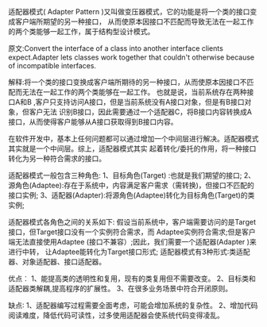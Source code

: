 适配器模式( Adapter Pattern )又叫做变压器模式，它的功能是将一个类的接口变成客户端所期望的另一种接口，
从而使原本因接口不匹配而导致无法在一起工作的两个类能够一起工作，属于结构型设计模式。

原文:Convert the interface of a class into another interface clients expect.Adapter lets 
classes work together that couldn't otherwise because of incompatible interfaces.

解释:将一个类的接口变换成客户端所期待的另一种接口，从而使原本因接口不匹配而无法在一起工作的两个类能够在一起工作。
也就是说，当前系统存在两种接口A和B ,客户只支持访问A接口，但是当前系统没有A接口对象，但是有B接口对象，但客户无法
识别B接口，因此需要通过一个适配器C，将B接口内容转换成A接口，从而使得客户能够从A接口获取得到B接口内容。

在软件开发中，基本上任何问题都可以通过增加一个中间层进行解决。适配器模式其实就是一个中间层。综上，适配器模式其实
起着转化/委托的作用，将一种接口转化为另一种符合需求的接口。


适配器模式一般包含三种角色:
1、目标角色(Target) :也就是我们期望的接口;
2、源角色(Adaptee):存在于系统中，内容满足客户需求（需转换)，但接口不匹配的接口实例;
3、适配器(Adapter):将源角色(Adaptee)转化为目标角色(Target)的类实例;

适配器模式各角色之间的关系如下:
假设当前系统中，客户端需要访问的是Target接口，但Target接口没有一个实例符合需求，而
Adaptee实例符合需求;但是客户端无法直接使用Adaptee (接口不兼容）;因此，我们需要一个适配器(Adapter )来进行中转，
让Adaptee能转化为Target接口形式;
适配器模式有3种形式∶类适配器、对象适配器、接口适配器。

优点︰
1、能提高类的透明性和复用，现有的类复用但不需要改变。
2、目标类和适配器类解耦,提高程序的扩展性。
3、在很多业务场景中符合开闭原则。

缺点∶
1、适配器编写过程需要全面考虑，可能会增加系统的复杂性。
2、增加代码阅读难度，降低代码可读性，过多使用适配器会使系统代码变得凌乱。
